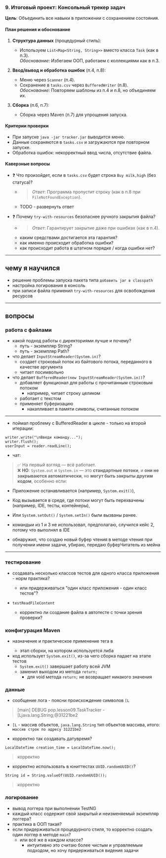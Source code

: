 ### 9. Итоговый проект: Консольный трекер задач
**Цель**: Объединить все навыки в приложении с сохранением состояния.


#### **План решения и обоснование**
1. **Структура данных** (процедурный стиль):
    - Используем `List<Map<String, String>>` вместо класса `Task` (как в п.3).  
      *Обоснование*: Избегаем ООП, работаем с коллекциями как в п.3.

2. **Ввод/вывод и обработка ошибок** (п.4, п.8):
    - Меню через `Scanner` (п.4).
    - Сохранение в `tasks.csv` через `BufferedWriter` (п.8).  
      *Обоснование*: Повторяем шаблоны из п.4 и п.8, но объединяем их.

3. **Сборка** (п.6, п.7):
    - Сборка через Maven (п.7) для упрощения запуска.


#### **Критерии проверки**
- При запуске `java -jar tracker.jar` выводится меню.
- Данные сохраняются в `tasks.csv` и загружаются при повторном запуске.
- Обработка ошибок: некорректный ввод числа, отсутствие файла.

#### **Каверзные вопросы**
- ❓ Что произойдет, если в `tasks.csv` будет строка `Buy milk,high` (без статуса)?
  - > *Ответ*: Программа пропустит строку (как в п.8 при `FileNotFoundException`).
  - TODO - развернуть ответ

- ❓ Почему `try-with-resources` безопаснее ручного закрытия файла?  
  - > *Ответ*: Гарантирует закрытие даже при ошибках (как в п.4).  
  - каким средствами достигается эта гарантия?
  - как именно происходит обработка ошибки?
  - как происходит работа в штатном порядке / когда ошибки нет?

---

## чему я научился
- решение проблемы запуска пакета типа `добавить jar в classpath`
- настройка логирования в консоль
- при записи файла применил `try-with-resources` для освобождения ресурсов

---

## вопросы

### работа с файлами
- какой подход работы с директориями лучше и почему?
  - путь - экземпляр String?
  - путь - экземпляр Path?
- что делает `InputStreamReader(System.in)`?
  - создает строковый поток из байтового потока, переданного в качестве аргумента
  - читает посимвольно
- что делает `BufferedReader(new InputStreamReader(System.in))`?
  - добавляет функционал для работы с прочитанным строковым потоком
    - например, читает строку целиком
  - работает с текстом
  - применяет буферизацию
    - накапливает в памяти символы, считанные потоком


---
- поймал проблему с BufferedReader в цикле - только на второй итерации:
```
writer.write("\nВведи команду...");
writer.flush();
userInput = reader.readLine();
```
- чат:
> ✅ На первый взгляд — всё работает.  
> ❌ **НО**: `System.out` и `System.in` — это **стандартные потоки**, и **они не закрываются автоматически**, но **могут быть закрыты другим кодом**, особенно если:
- Приложение останавливается (например, `System.exit()`),
- Код вызывается в среде, где потоки могут быть перехвачены (например, IDE, тесты, контейнеры),
- Или `System.setOut()` / `System.setIn()` были вызваны ранее.

- командыи из 1 и 3 не использовал, предполагаю, случился кейс 2, потому что выполнял в IDE

- обнаружил, что создаю новый буфер чтения в методе чтения при получении имени задачи, убираю, передаю буферЧитатель из мейна

---

### тестирование
- создавать несколько классов тестов для одного класса приложения - норм практика?
  - или придерживаться "один класс приложения - один класс тестов"?

- `testReadFileContent`
  - корректно ли создание файла в автотесте с точки зрения проверки?

### конфигурация Maven
- назначение и практическое применение тега <scope> в <dependency>
  - этап сборки, на котором используется либа
- код использует `System.exit()`, из-за чего сборка падает на этапе тестов
  - `System.exit()` завершает работу всей JVM
  - заменил выходом из метода `return;`
    - для void метода `return;` не возвращает никакого значения

### данные
- сообщение лога - поясни происхождение символов `[L`
> [main] DEBUG pop.lesson09.TaskTracker - [Ljava.lang.String;@31221be2
  - `[L` - массив объектов, `java.lang.String` тип объектов массива, итого: `массив строк по адресу 31221be2`

- корректно так создавать датувремя?
```
LocalDateTime creation_time = LocalDateTime.now();
```
> корректно

- корректно использовать в юниттестах `UUID.randomUUID()`?
```
String id = String.valueOf(UUID.randomUUID());
```
> корректно

### логирование
- вывод логгера при выполнении TestNG
- каждый класс содержит свой закрытый и неизменяемый экземпляр логгера?
- практика в ООП такая?
- если придерживаться процедурного стиля, то корректно создать один логгер в методе `main`?
  - или всё же в каждом классе?
    - интуитивно это считаю более чистым и управляемым подходом, но хочу придерживаться видения задачи
